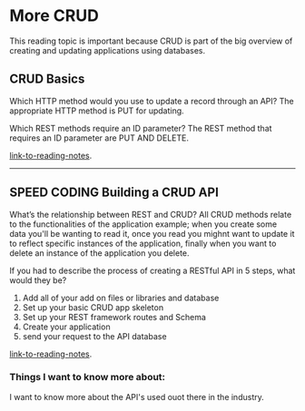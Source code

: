 # More CRUD

This reading topic is important because CRUD is part of the big overview of creating and updating applications using databases.

## CRUD Basics

Which HTTP method would you use to update a record through an API?
The appropriate HTTP method is PUT for updating.

Which REST methods require an ID parameter?
The REST method that requires an ID parameter are PUT AND DELETE.

[link-to-reading-notes](https://medium.com/geekculture/crud-operations-explained-2a44096e9c88).

********************************************************************************************************************

## SPEED CODING Building a CRUD API

What’s the relationship between REST and CRUD?
All CRUD methods relate to the functionalities of the application example; when you create some data you'll be wanting to read it, once you read you mighnt want to update it to reflect specific instances of the application, finally when you want to delete an instance of the application you delete.

If you had to describe the process of creating a RESTful API in 5 steps, what would they be?

1. Add all of your add on files or libraries and database
2. Set up your basic CRUD app skeleton
3. Set up your REST framework routes and Schema
4. Create your application 
5. send your request to the API database

[link-to-reading-notes](https://www.youtube.com/watch?v=EzNcBhSv1Wo).

### Things I want to know more about: 

I want to know more about the API's used ouot there in the industry.